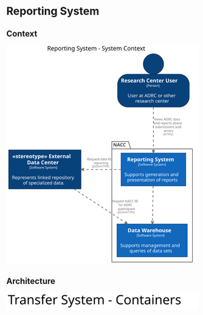 # Reporting System

## Context

![Reporting-Context-Diagram](images/structurizr-ReportingContext.svg)

## Architecture

![Reporting-Container-Diagram](images/structurizr-ReportingContainers.svg)
